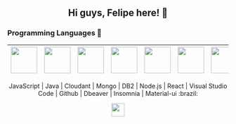 <!--
**pomps10/pomps10** is a ✨ _special_ ✨ repository because its `README.md` (this file) appears on your GitHub profile.

Here are some ideas to get you started:

- 🔭 I’m currently working on ...
- 🌱 I’m currently learning ...
- 👯 I’m looking to collaborate on ...
- 🤔 I’m looking for help with ...
- 💬 Ask me about ...
- 📫 How to reach me: ...
- 😄 Pronouns: ...
- ⚡ Fun fact: ...
-->

<h2 align="center">
  Hi guys, Felipe here! 👋
</h2>

### Programming Languages  :rocket:
|<img src="https://github.com/pomps10/pomps10/blob/main/assets/js.png" width=60> | <img src="https://github.com/pomps10/pomps10/blob/main/assets/java.svg" width=60> | <img src="https://github.com/pomps10/pomps10/blob/main/assets/cloudant.png" width=60> | <img src="https://github.com/pomps10/pomps10/blob/main/assets/mongo.png" width=60> | <img src="https://github.com/pomps10/pomps10/blob/main/assets/db2.png" width=60> | <img src="https://github.com/pomps10/pomps10/blob/main/assets/node.svg" width=60> | <img src="https://github.com/pomps10/pomps10/blob/main/assets/react.svg" width=60> | <img src="https://github.com/pomps10/pomps10/blob/main/assets/vsc.png" width=60> | <img src="https://github.com/pomps10/pomps10/blob/main/assets/git.png" width=60> | <img src="https://github.com/pomps10/pomps10/blob/main/assets/dbeaver.jpg" width=60> | <img src="https://github.com/pomps10/pomps10/blob/main/assets/insomnia.png" width=60> | <img src="https://github.com/pomps10/pomps10/blob/main/assets/material%20ui.png" width=60>
|:---:|:---:|:---:|:---:|:---:|:---:|:---:|:---:|:---:|:---:|:---:|:---:|

<p align="center">
  JavaScript | Java | Cloudant | Mongo | DB2 | Node.js | React | Visual Studio Code | Github | Dbeaver | Insomnia | Material-ui :brazil:

</p>

<p align="center">  
  <a
      href="https://www.linkedin.com/in/felipe-pompeu-belinatto/" 
      alt="Felipe Pompeu Belinatto Linkedin"
      target="_blank"
    >
    <img src="https://github.com/pomps10/pomps10/blob/main/assets/linkedin.png" width=30>
  </a>
</p>

